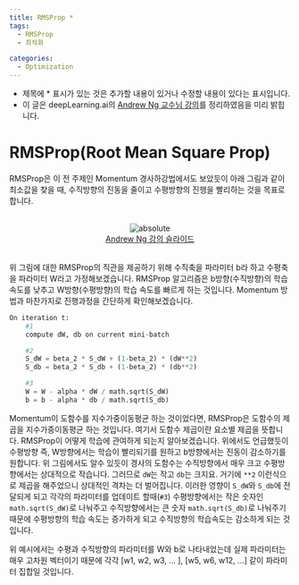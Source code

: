 ```yaml
---
title: RMSProp *
tags:
  - RMSProp
  - 최적화

categories:
  - Optimization
---
```


- 제목에 * 표시가 있는 것은 추가할 내용이 있거나 수정할 내용이 있다는 표시입니다.
- 이 글은 deepLearning.ai의 <a href="https://www.deeplearning.ai/">Andrew Ng 교수님 강의</a>를 정리하였음을 미리 밝힙니다.

# RMSProp(Root Mean Square Prop)

RMSProp은 이 전 주제인 Momentum 경사하강법에서도 보았듯이 아래 그림과 같이 최소값을 찾을 때, 수직방향의 진동을 줄이고 수평방향의 진행을 빨리하는 것을 목표로 합니다.

<br/>
<center><img data-action="zoom" src='{{ "/assets/img/rmsprop_01.png" | relative_url }}' alt='absolute'></center>
<center><a href="https://deeplearning.ai">Andrew Ng 강의 슬라이드</a>
</center>
<br/>

위 그림에 대한 RMSProp의 직관을 제공하기 위해 수직축을 파라미터 b라 하고 수평축을 파라미터 W라고 가정해보겠습니다. RMSProp 알고리즘은 b방향(수직방향)의 학습 속도를 낮추고 W방향(수평방향)의 학습 속도를 빠르게 하는 것입니다. Momentum 방법과 마찬가지로 진행과정을 간단하게 확인해보겠습니다.

```python
On iteration t:
    #1
    compute dW, db on current mini-batch

    #2
    S_dW = beta_2 * S_dW + (1-beta_2) * (dW**2)
    S_db = beta_2 * S_db + (1-beta_2) * (db**2)

    #3
    W = W - alpha * dW / math.sqrt(S_dW)
    b = b - alpha * db / math.sqrt(S_db)
```

Momentum이 도함수를 지수가중이동평균 하는 것이었다면, RMSProp은 도함수의 제곱을 지수가중이동평균 하는 것입니다. 여기서 도함수 제곱이란 요소별 제곱을 뜻합니다. RMSProp이 어떻게 학습에 관여하게 되는지 알아보겠습니다. 위에서도 언급했듯이 수평방향 즉, W방향에서는 학습이 빨리되기를 원하고 b방향에서는 진동이 감소하기를 원합니다. 위 그림에서도 알수 있듯이 경사의 도함수는 수직방향에서 매우 크고 수평방향에서는 상대적으로 작습니다. 그러므로 `dW`는 작고 `db`는 크지요. 거기에 `**2` 이런식으로 제곱을 해주었으니 상대적인 격차는 더 벌어집니다. 이러한 영향이 `S_dW`와 `S_db`에 전달되게 되고 각각의 파라미터를 업데이트 할때(`#3`) 수평방향에서는 작은 숫자인 `math.sqrt(S_dW)`로 나눠주고 수직방향에서는 큰 숫자 `math.sqrt(S_db)`로 나눠주기 때문에 수평방향의 학습 속도는 증가하게 되고 수직방향의 학습속도는 감소하게 되는 것입니다.

위 예시에서는 수평과 수직방향의 파라미터를 W와 b로 나타내었는데 실제 파라미터는 매우 고차원 벡터이기 때문에 각각 [w1, w2, w3, ... ], [w5, w6, w12, ...] 같이 파라미터 집합일 것입니다.

